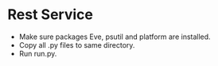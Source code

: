 # Rest Service
*  Make sure packages Eve, psutil and platform are installed.  
*  Copy all .py files to same directory.   
*  Run run.py.  

